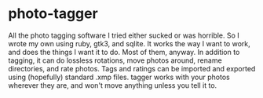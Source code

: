 # photo-tagger

All the photo tagging software I tried either sucked or was horrible.
So I wrote my own using ruby, gtk3, and sqlite.  It works the way I
want to work, and does the things I want it to do.  Most of them,
anyway.  In addition to tagging, it can do lossless rotations, move
photos around, rename directories, and rate photos.  Tags and ratings
can be imported and exported using (hopefully) standard .xmp files.
tagger  works with your photos wherever they are, and won't move anything
unless you tell it to.
